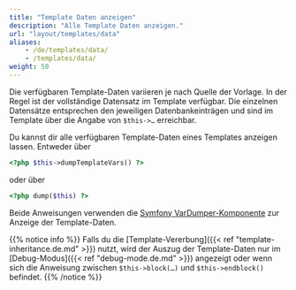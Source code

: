 ```yaml
---
title: "Template Daten anzeigen"
description: "Alle Template Daten anzeigen."
url: "layout/templates/data"
aliases:
    - /de/templates/data/
    - /templates/data/
weight: 50
---
```


Die verfügbaren Template-Daten variieren je nach Quelle der Vorlage. In der Regel ist der vollständige 
Datensatz im Template verfügbar. Die einzelnen Datensätze entsprechen den jeweiligen Datenbankeinträgen und 
sind im Template über die Angabe von `$this->…` erreichbar. 

Du kannst dir alle verfügbaren Template-Daten eines Templates anzeigen lassen. Entweder über 

```php
<?php $this->dumpTemplateVars() ?>
```

oder über 

```php
<?php dump($this) ?>
```

Beide Anweisungen verwenden die [Symfony VarDumper-Komponente](https://symfony.com/doc/current/components/var_dumper.html) 
zur Anzeige der Template-Daten.

{{% notice info %}}
Falls du die [Template-Vererbung]({{< ref "template-inheritance.de.md" >}}) nutzt, wird der Auszug der Template-Daten nur im 
[Debug-Modus]({{< ref "debug-mode.de.md" >}}) angezeigt oder wenn sich die Anweisung zwischen `$this->block(…)` und `$this->endblock()` befindet.
{{% /notice %}}
